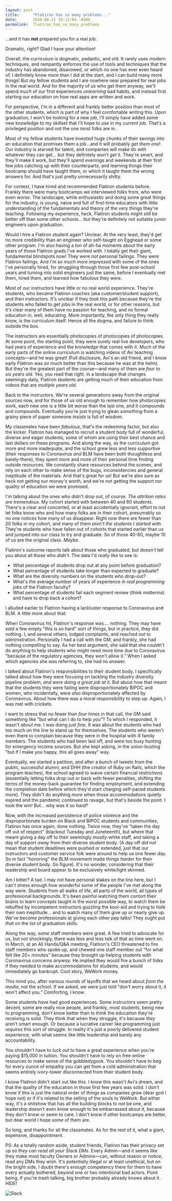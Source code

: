 ```yaml
---
layout: post
title:      "Flatiron has so many problems..."
date:       2020-06-21 19:12:04 -0400
permalink:  flatiron_has_so_many_problems
---
```


...and it has **not** prepared you for a real job.

Dramatic, right? Glad I have your attention!

Overall, the curriculum is dogmatic, pedantic, and old. It rarely uses modern techniques, and rampantly enforces the use of tools and techniques that the industry has abandoned, disavowed, or which no one has ever even heard of. I definitely know more than I did at the start, and I can build many more things! But my fellow students and I are nowhere near prepared for real jobs in the real world. And for the majority of us who get them anyway, we'll spend *much* of our first experiences *unlearning* bad habits, and instead first starting our education on how real apps are written and work.

For perspective, I'm in a different and frankly better position than most of the other students, which is part of why I feel comfortable writing this. Upon graduation, I won't be looking for a new job, I'll simply have added some new knowledge to my skillset that I'll hope to use in my *current* job. That's a privileged position and not the one most folks are in. 

Most of my fellow students have invested huge chunks of their savings into an education that promises them a job...and it will probably *get them one*! Our industry is starved for talent, and companies will make do with whatever they can get... but they definitely won't *get* it. They're smart, and they'll make it work, but they'll spend evenings and weekends at their first few jobs catching up with their counterparts, and learning things their bootcamp should have taught them, or which it taught them the wrong answers for. And that's just pretty unnecessarily shitty. 

For context, I have hired and recommended Flatiron students before. Frankly there were many bootcamps we interviewed folks from, who were even *worse*. The landscape, while enthusiastic and doing some great things for the industry, is young, naive and full of first-time educators with little understanding of the fundamentals and theory of the very things they're teaching. Following my experience, heck, Flatiron students might *still* be better off than some other schools... but they're definitely *not* suitable junior engineers upon graduation. 

Would I hire a Flatiron student again? Unclear. At the very least, they'd get no more credibility than an engineer who self-taught on Egghead or some other program. I'm also having a *ton* of ah-ha moments about the early years of those Flatiron grads I've worked with. I totally get their giant, fundamental blindspots now! They were *not* personal failings. They were Flatiron failings. And I'm *so much more impressed* with some of the ones I've personally hired, for struggling through those first few post-school years and turning into solid engineers just the same, before I eventually met them, hired them, and learned how fabulous they were.

Most of our instructors have little or no real world experience. They're students, who became Flatiron coaches (aka customer/student support), and then instructors. It's unclear if they took this path because they're the students who failed to get jobs in the real world, or for other reasons, but it's clear many of them have no passion for teaching, and no formal education in, well, educating. More importantly, the only thing they really know, is the curriculum itself. Hence all the dogma, and failure to think outside the box. 

The instructors are essentially photocopies of photocopies of photocopies. At some point, the starting point, they were surely real live developers, who had years of experience and the knowledge that comes with it. Much of the early parts of the online curriculum is watching videos of Avi teaching concepts—and he was great! (Full disclosure, Avi's an old friend, and I *know* early Flatiron was so much better than this because he was at the helm). But they're the greatest part of the course—and many of them are *four to six years old*. Yes, you read that right. In a landscape that changes seemingly daily, Flatiron students are getting much of their education from videos that are *multiple years old*.

Back to the instructors. We're several generations away from the original sources now, and for those of us old enough to remember how photocopies work, each new one is a little bit worse than the last one, and it compounds and compounds. Eventually you're just trying to glean *something* from a grainy piece of paper someone *insists* is full of wisdom. 

My classmates have been *fabulous*, that's the redeeming factor, but also the kicker. Flatiron has managed to recruit a student body full of wonderful, diverse and eager students, some of whom are using their best chance and last dollars on these programs. And along the way, as the curriculum got more and more inadequate, and the school grew less and less supportive (their responses to Coronavirus *and* BLM have been both thoughtless and barely-there), they spent more and more of their personal time finding outside resources. We constantly share resources behind the scenes, and rely on each other to make sense of the bugs, inconsistencies and general ineptitude of the materials. And that's great for us! But we're also sure as heck not getting our money's worth, and we're not getting the support nor quality of education we were promised.

I'm talking about the ones who didn't drop out, of course. *The attrition rates are tremendous*.  My cohort started with between 40 and 60 students. There's a clear and concerted, or at least accidentally ignorant, effort to not let folks know who and how many folks are in their cohort, presumably so no one notices how many of us disappear. Right now there are fewer than 20 folks in my cohort, and many of them *aren't the students I started with*. They're students who have fallen out of cohorts that started earlier than us and jumped into our class to try and graduate. So of those 40-60, maybe 10 of us are the original class. *Maybe*.

Flatiron's outcome reports talk about those who graduated, but doesn't tell you about all those who *didn't*. The data I'd *really* like to see is:
* What percentage of students drop out at any point before graduation? 
* What percentage of students take longer than expected to graduate?
* What are the diversity numbers on the students who drop-out? 
* What's the average number of years of experience *in real programming jobs* of the Flatiron faculty?
* What percentage of students fail each segment review (think midterms) and have to drop back a cohort?

I alluded earlier to Flatiron having a lackluster response to Coronavirus and BLM. A little more about that:

When Coronavirus hit, Flatiron's response was.... nothing. They may have *said* a few empty "this is so hard" sort of things, but in practice, they did nothing. I, and several others, lodged complaints, and reached out to administration. Personally I had a call with the GM, and frankly, she had nothing compelling to say. As her best argument, she said that she couldn't do anything to help students who might need more time due to Coronavirus "because of the regulatory agencies, they won't allow it." When I asked which agencies she was referring to, she had no answer. 

I talked about Flatiron's responsibilities to their student body. I specifically talked about how they were focusing on tackling the industry diversity pipeline problem, *and were doing a great job at it*. But about how that meant that the students they were failing were disproportionately BIPOC and women, who incidentally, were *also* disproportionately affected by Coronavirus. About how there was a moral responsibility to step up. Again, I was met with crickets.

I want to stress that no fewer than *four* times in that call, the GM said something like "but what can I do to help *you*"? To which I responded, it wasn't *about* me. I was doing just *fine*. It was about the students who had too much on the line to stand up for themselves. The students who weren't even there to complain because they were in the hospital with ill family members. The students who had been laid off, and were too busy hunting for emergency income sources. But she kept asking, in the union-busting "but if I make you happy, this all goes away" way. 
 
Eventually, we started a petition, and after a bunch of tweets from the public, successful alumni, and DHH (the creator of Ruby on Rails, which the program teaches), the school agreed to waive certain financial restrictions (essentially letting folks drop out or back with fewer penalties, shifting the terms of the money-back guarantee for finding employment, and extending the completion date before which they'd start charging self-paced students more). They didn't do anything *more* when those accommodations quietly expired and the pandemic continued to ravage, but that's beside the point. I took the win! But... why was it so *hard*?  

Now, with the increased persistence of police violence and the disproportionate burden on Black and BIPOC students and communities, Flatiron has once again, done nothing. Twice now, they've "taken the day off out of respect" (blackout Tuesday and Juneteenth), but where that meant giving a day off to their seemingly mostly-white staff, and taking a day of support *away* from their diverse student body. (A day off *did not* mean that student deadlines were pushed or extended, just that our instructors and customer service folk were around to help us one fewer day. So in fact "honoring" the BLM movement made things *harder* for their diverse student body. Go figure). It's no wonder, considering that their leadership and board appear to be exclusively white/light skinned.

Am I bitter? A tad. I may not have personal stakes on the line here, but I can't stress enough how wonderful some of the people I've met along the way were. Students from all walks of life, all parts of the world, all types of professional backgrounds. It's been painful watching them contort their brains to learn concepts taught in the worst possible way, to watch them be rebuffed by incompetent instructors guzzling the kool-aid and trying to hide their own ineptitude... and to watch many of them give up or nearly give up. We've become professionals at giving each other pep talks! They ought put *that* on the list of graduation skills.

Along the way, *some* staff members were great. A few tried to advocate for us, but not shockingly, there was less and less talk of that as time went on. In March, at an All Hands/Q&A meeting, Flatiron's CEO threatened to fire staff members who spoke up, and chewed one staff member out "for what felt like 20+ minutes" because they brought up helping students with Coronavirus concerns *anyway*. He implied they would fire a bunch of folks if they needed to make accommodations for students, and would immediately go bankrupt. Cool story, WeWork money.  

This mind you, after various rounds of layoffs that we heard about *from the media*, not the school. If we asked, we were just told "don't worry about it, it won't affect you." Comforting, I know.

Some students have had good experiences. Some instructors seem pretty decent, some are really nice people, and frankly, most students, being new to programming, don't know better than to think the education they're receiving is solid. They think that when they struggle, it's because *they* aren't smart enough. Or because a lucrative career like programming just *requires* this sort of struggle. In reality it's just a poorly delivered student experience, with what seems like little leadership and barely any accountability. 
 
You shouldn't have to *luck out* to have a great experience when you're paying $15,000 in tuition. You shouldn't have to rely on free online resources to make sense of the gobbledygook. You shouldn't have to beg for every ounce of empathy you can get from a cold administration that seems entirely ivory-tower disconnected from their student body.

I *know* Flatiron didn't start out like this. I *know* this wasn't Avi's dream, and that the quality of the education in those first few years was solid. I don't know if this is just the natural order of things as companies grow (dear god I hope not) or if it's related to the selling of the souls to WeWork. But either way, it's a shitshow that has all the building blocks to *not* be one, and leadership doesn't even *know* enough to be embarrassed about it, because they don't know or seem to care. I don't know if other bootcamps are better, but dear world I hope *some* of them are.

So long, and thanks for all the classmates. As for the rest of it, what a giant, expensive, disappointment.

PS: As a totally random aside, student friends, Flatiron has their privacy set up so *they can read all your Slack DMs*. Every Admin—and it seems like they make most faculty Owners or Admins—can, without reason or notice, read any DMs they wish. It's potentially illegal or at least unethical, but on the bright side, I doubt there's enough competency there for them to have every actually bothered, beyond one or two intentional bad actors. Point being, if you're trash talking, big brother probably already knows about it. HIDE!

![Slack](https://share.getcloudapp.com/9Zuj8e91)
 


